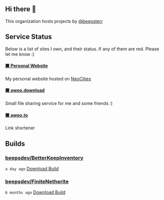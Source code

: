 ## Hi there 👋

This organization hosts projects by [@beepsterr](https://github.com/BeepSterr)
## Service Status
Below is a list of sites I own, and their status. 
If any of them are red. Please let me know :)


#### [🟩 Personal Website](https://beeps.dev)

My personal website hosted on [NeoCities](https://neocities.org/)
#### [🟩 awoo.download](https://awoo.download)

Small file sharing service for me and some friends :)
#### [🟩 awoo.to](https://awoo.to/shorten)

Link shortener

## Builds
### [beepsdev/BetterKeepInventory](https://github.com/beepsdev/BetterKeepInventory)

`a day ago` [Download Build](https://github.com/beepsdev/BetterKeepInventory/suites/9006788565/artifacts/415097892)
### [beepsdev/FiniteNetherite](https://github.com/beepsdev/FiniteNetherite)

`6 months ago` [Download Build](https://github.com/beepsdev/FiniteNetherite/suites/6362450050/artifacts/229833502)

